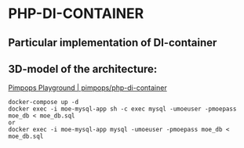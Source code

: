 # PHP-DI-CONTAINER 
## Particular implementation of DI-container

## 3D-model of the architecture:
[Pimpops Playground | pimpops/php-di-container](https://pimpops.mdmfd.com/github/pimpops/php-di-container)

```
docker-compose up -d
docker exec -i moe-mysql-app sh -c exec mysql -umoeuser -pmoepass moe_db < moe_db.sql
or
docker exec -i moe-mysql-app mysql -umoeuser -pmoepass moe_db < moe_db.sql
```
